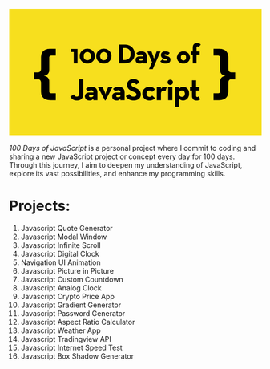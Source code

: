 ![100 Days of Javascript](100-days-of-javascript.png)

_100 Days of JavaScript_ is a personal project where I commit to coding and sharing a new JavaScript project or concept every day for 100 days. Through this journey, I aim to deepen my understanding of JavaScript, explore its vast possibilities, and enhance my programming skills.

# Projects:

1. Javascript Quote Generator
2. Javascript Modal Window
3. Javascript Infinite Scroll
4. Javascript Digital Clock
5. Navigation UI Animation
6. Javascript Picture in Picture
7. Javascript Custom Countdown
8. Javascript Analog Clock
9. Javascript Crypto Price App
10. Javascript Gradient Generator
11. Javascript Password Generator
12. Javascript Aspect Ratio Calculator
13. Javascript Weather App
14. Javascript Tradingview API
15. Javascript Internet Speed Test
16. Javascript Box Shadow Generator
